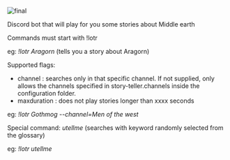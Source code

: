
![final](https://user-images.githubusercontent.com/14835837/113717918-04aba600-96e4-11eb-920a-caa5bf68a7f3.png)

Discord bot that will play for you some stories about Middle earth

Commands must start with !lotr

eg: _!lotr Aragorn_ (tells you a story about Aragorn) 

Supported flags: 
  - channel : searches only in that specific channel. If not supplied, only allows the channels specified in story-teller.channels inside the configuration folder.
  - maxduration : does not play stories longer than xxxx seconds

eg: _!lotr Gothmog --channel=Men of the west_

Special command: _utellme_ (searches with keyword randomly selected from the glossary)
 
eg: _!lotr utellme_




